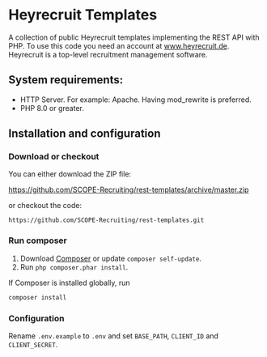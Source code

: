 # Heyrecruit Templates

A collection of public Heyrecruit templates implementing the REST API with PHP.
To use this code you need an account at www.heyrecruit.de.
Heyrecruit is a top-level recruitment management software.


## System requirements:
- HTTP Server. For example: Apache. Having mod_rewrite is preferred.
- PHP 8.0 or greater.

## Installation and configuration

### Download or checkout

You can either download the ZIP file:

https://github.com/SCOPE-Recruiting/rest-templates/archive/master.zip

or checkout the code:

```
https://github.com/SCOPE-Recruiting/rest-templates.git
```

### Run composer

1. Download [Composer](https://getcomposer.org/doc/00-intro.md) or update `composer self-update`.
2. Run `php composer.phar install`.

If Composer is installed globally, run

```bash
composer install
```

### Configuration

Rename `.env.example` to `.env` and set `BASE_PATH`, `CLIENT_ID` and `CLIENT_SECRET`. 

